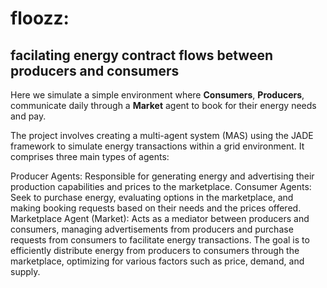 # floozz: 
##   facilating energy contract flows between producers and consumers

Here we simulate a simple environment where **Consumers**, **Producers**, communicate daily through a 
**Market** agent to book for their energy needs and pay.

The project involves creating a multi-agent system (MAS) using the JADE framework to simulate energy transactions within a grid environment. It comprises three main types of agents:

Producer Agents: Responsible for generating energy and advertising their production capabilities and prices to the marketplace.
Consumer Agents: Seek to purchase energy, evaluating options in the marketplace, and making booking requests based on their needs and the prices offered.
Marketplace Agent (Market): Acts as a mediator between producers and consumers, managing advertisements from producers and purchase requests from consumers to facilitate energy transactions.
The goal is to efficiently distribute energy from producers to consumers through the marketplace, optimizing for various factors such as price, demand, and supply.


